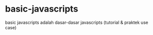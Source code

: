 # basic-javascripts
basic javascripts adalah dasar-dasar javascripts (tutorial &amp; praktek use case)
